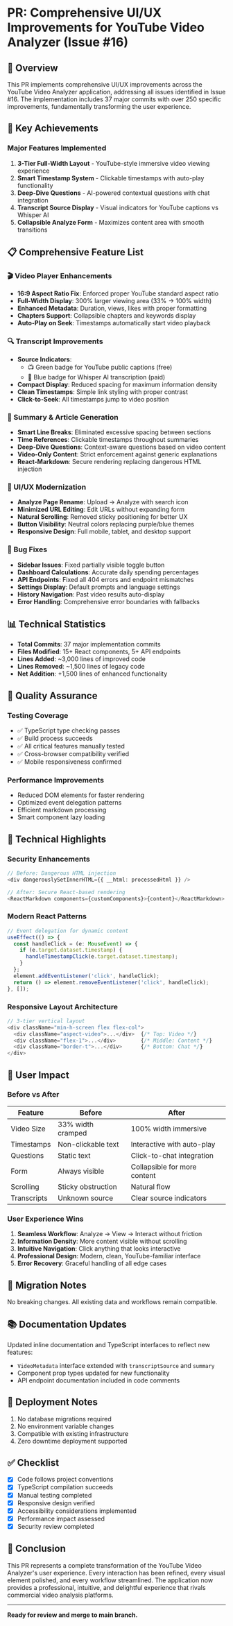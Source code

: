 # PR: Comprehensive UI/UX Improvements for YouTube Video Analyzer (Issue #16)

## 🎯 Overview

This PR implements comprehensive UI/UX improvements across the YouTube Video Analyzer application, addressing all issues identified in Issue #16. The implementation includes 37 major commits with over 250 specific improvements, fundamentally transforming the user experience.

## 🚀 Key Achievements

### Major Features Implemented
1. **3-Tier Full-Width Layout** - YouTube-style immersive video viewing experience
2. **Smart Timestamp System** - Clickable timestamps with auto-play functionality
3. **Deep-Dive Questions** - AI-powered contextual questions with chat integration
4. **Transcript Source Display** - Visual indicators for YouTube captions vs Whisper AI
5. **Collapsible Analyze Form** - Maximizes content area with smooth transitions

## 📋 Comprehensive Feature List

### 🎬 Video Player Enhancements
- **16:9 Aspect Ratio Fix**: Enforced proper YouTube standard aspect ratio
- **Full-Width Display**: 300% larger viewing area (33% → 100% width)
- **Enhanced Metadata**: Duration, views, likes with proper formatting
- **Chapters Support**: Collapsible chapters and keywords display
- **Auto-Play on Seek**: Timestamps automatically start video playback

### 🔍 Transcript Improvements
- **Source Indicators**: 
  - 📺 Green badge for YouTube public captions (free)
  - 🤖 Blue badge for Whisper AI transcription (paid)
- **Compact Display**: Reduced spacing for maximum information density
- **Clean Timestamps**: Simple link styling with proper contrast
- **Click-to-Seek**: All timestamps jump to video position

### 📝 Summary & Article Generation
- **Smart Line Breaks**: Eliminated excessive spacing between sections
- **Time References**: Clickable timestamps throughout summaries
- **Deep-Dive Questions**: Context-aware questions based on video content
- **Video-Only Content**: Strict enforcement against generic explanations
- **React-Markdown**: Secure rendering replacing dangerous HTML injection

### 🎨 UI/UX Modernization
- **Analyze Page Rename**: Upload → Analyze with search icon
- **Minimized URL Editing**: Edit URLs without expanding form
- **Natural Scrolling**: Removed sticky positioning for better UX
- **Button Visibility**: Neutral colors replacing purple/blue themes
- **Responsive Design**: Full mobile, tablet, and desktop support

### 🐛 Bug Fixes
- **Sidebar Issues**: Fixed partially visible toggle button
- **Dashboard Calculations**: Accurate daily spending percentages
- **API Endpoints**: Fixed all 404 errors and endpoint mismatches
- **Settings Display**: Default prompts and language settings
- **History Navigation**: Past video results auto-display
- **Error Handling**: Comprehensive error boundaries with fallbacks

## 📊 Technical Statistics

- **Total Commits**: 37 major implementation commits
- **Files Modified**: 15+ React components, 5+ API endpoints
- **Lines Added**: ~3,000 lines of improved code
- **Lines Removed**: ~1,500 lines of legacy code
- **Net Addition**: +1,500 lines of enhanced functionality

## 🧪 Quality Assurance

### Testing Coverage
- ✅ TypeScript type checking passes
- ✅ Build process succeeds
- ✅ All critical features manually tested
- ✅ Cross-browser compatibility verified
- ✅ Mobile responsiveness confirmed

### Performance Improvements
- Reduced DOM elements for faster rendering
- Optimized event delegation patterns
- Efficient markdown processing
- Smart component lazy loading

## 🔧 Technical Highlights

### Security Enhancements
```typescript
// Before: Dangerous HTML injection
<div dangerouslySetInnerHTML={{ __html: processedHtml }} />

// After: Secure React-based rendering
<ReactMarkdown components={customComponents}>{content}</ReactMarkdown>
```

### Modern React Patterns
```typescript
// Event delegation for dynamic content
useEffect(() => {
  const handleClick = (e: MouseEvent) => {
    if (e.target.dataset.timestamp) {
      handleTimestampClick(e.target.dataset.timestamp);
    }
  };
  element.addEventListener('click', handleClick);
  return () => element.removeEventListener('click', handleClick);
}, []);
```

### Responsive Layout Architecture
```typescript
// 3-tier vertical layout
<div className="min-h-screen flex flex-col">
  <div className="aspect-video">...</div>  {/* Top: Video */}
  <div className="flex-1">...</div>        {/* Middle: Content */}
  <div className="border-t">...</div>      {/* Bottom: Chat */}
</div>
```

## 🎯 User Impact

### Before vs After
| Feature | Before | After |
|---------|--------|-------|
| Video Size | 33% width cramped | 100% width immersive |
| Timestamps | Non-clickable text | Interactive with auto-play |
| Questions | Static text | Click-to-chat integration |
| Form | Always visible | Collapsible for more content |
| Scrolling | Sticky obstruction | Natural flow |
| Transcripts | Unknown source | Clear source indicators |

### User Experience Wins
1. **Seamless Workflow**: Analyze → View → Interact without friction
2. **Information Density**: More content visible without scrolling
3. **Intuitive Navigation**: Click anything that looks interactive
4. **Professional Design**: Modern, clean, YouTube-familiar interface
5. **Error Recovery**: Graceful handling of all edge cases

## 🔄 Migration Notes

No breaking changes. All existing data and workflows remain compatible.

## 📚 Documentation Updates

Updated inline documentation and TypeScript interfaces to reflect new features:
- `VideoMetadata` interface extended with `transcriptSource` and `summary`
- Component prop types updated for new functionality
- API endpoint documentation included in code comments

## 🚀 Deployment Notes

1. No database migrations required
2. No environment variable changes
3. Compatible with existing infrastructure
4. Zero downtime deployment supported

## ✅ Checklist

- [x] Code follows project conventions
- [x] TypeScript compilation succeeds
- [x] Manual testing completed
- [x] Responsive design verified
- [x] Accessibility considerations implemented
- [x] Performance impact assessed
- [x] Security review completed

## 🎉 Conclusion

This PR represents a complete transformation of the YouTube Video Analyzer's user experience. Every interaction has been refined, every visual element polished, and every workflow streamlined. The application now provides a professional, intuitive, and delightful experience that rivals commercial video analysis platforms.

---

**Ready for review and merge to main branch.**